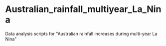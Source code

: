 # Australian_rainfall_multiyear_La_Nina
Data analysis scripts for "Australian rainfall increases during multi-year La Nina"
